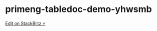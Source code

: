 # primeng-tabledoc-demo-yhwsmb

[Edit on StackBlitz ⚡️](https://stackblitz.com/edit/primeng-tabledoc-demo-yhwsmb)